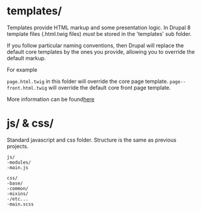 # templates/

Templates provide HTML markup and some presentation logic. In Drupal 8 template files (.html.twig files) *must* be stored in the 'templates' sub folder.

If you follow particular naming conventions, then Drupal will replace the default core templates by the ones you provide, allowing you to override the default markup.

For example

`page.html.twig` in this folder will override the core page template.
`page--front.html.twig` will override the default core front page template.

More information can be found[here](https://www.drupal.org/node/2354645)

# js/ & css/
Standard javascript and css folder. Structure is the same as previous projects.

```
js/
-modules/
-main.js
```

```
css/
-base/
-common/
-mixins/
-/etc...
-main.scss
```
